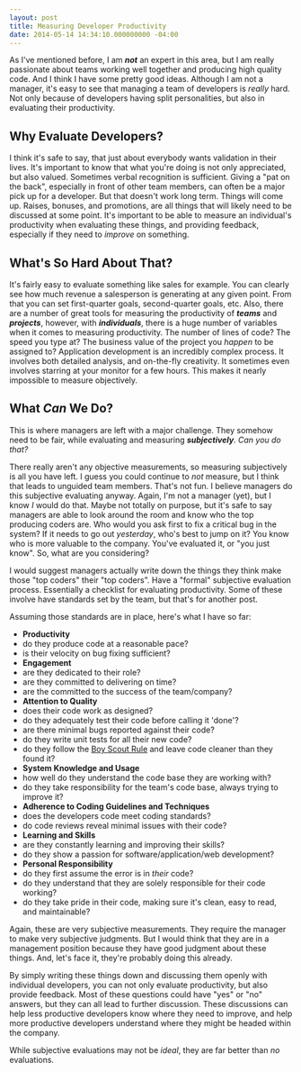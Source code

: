 ```yaml
---
layout: post
title: Measuring Developer Productivity
date: 2014-05-14 14:34:10.000000000 -04:00
---
```

As I've mentioned before, I am ***not*** an expert in this area, but I am really passionate about teams working well together and producing high quality code. And I think I have some pretty good ideas. Although I am not a manager, it's easy to see that managing a team of developers is *really* hard. Not only because of developers having split personalities, but also in evaluating their productivity.


## Why Evaluate Developers?
I think it's safe to say, that just about everybody wants validation in their lives. It's important to know that what you're doing is not only appreciated, but also valued. Sometimes verbal recognition is sufficient. Giving a "pat on the back", especially in front of other team members, can often be a major pick up for a developer. But that doesn't work long term. Things will come up. Raises, bonuses, and promotions, are all things that will likely need to be discussed at some point. It's important to be able to measure an individual's productivity when evaluating these things, and providing feedback, especially if they need to *improve* on something.


## What's So Hard About That?
It's fairly easy to evaluate something like sales for example. You can clearly see how much revenue a salesperson is generating at any given point. From that you can set first-quarter goals, second-quarter goals, etc. Also, there are a number of great tools for measuring the productivity of ***teams*** and ***projects***, however, with ***individuals***, there is a huge number of variables when it comes to measuring productivity. The number of lines of code? The speed you type at? The business value of the project you *happen* to be assigned to? Application development is an incredibly complex process. It involves both detailed analysis, and on-the-fly creativity. It sometimes even involves starring at your monitor for a few hours. This makes it nearly impossible to measure objectively.


## What *Can* We Do?
This is where managers are left with a major challenge. They somehow need to be fair, while evaluating and measuring ***subjectively***. *Can you do that?*

There really aren't any objective measurements, so measuring subjectively is all you have left. I guess you could continue to *not* measure, but I think that leads to unguided team members. That's not fun. I believe managers do this subjective evaluating anyway. Again, I'm not a manager (yet), but I know *I* would do that. Maybe not totally on purpose, but it's safe to say managers are able to look around the room and know who the top producing coders are. Who would you ask first to fix a critical bug in the system? If it needs to go out *yesterday*, who's best to jump on it? You know who is more valuable to the company. You've evaluated it, or "you just know". So, what are you considering?

I would suggest managers actually write down the things they think make those "top coders" their "top coders". Have a "formal" subjective evaluation process. Essentially a checklist for evaluating productivity. Some of these involve have standards set by the team, but that's for another post.

Assuming those standards are in place, here's what I have so far:

- **Productivity**
 - do they produce code at a reasonable pace?
 - is their velocity on bug fixing sufficient?
- **Engagement**
 - are they dedicated to their role?
 - are they committed to delivering on time?
 - are the committed to the success of the team/company?
- **Attention to Quality**
 - does their code work as designed?
 - do they adequately test their code before calling it 'done'?
 - are there minimal bugs reported against their code?
 - do they write unit tests for all their new code?
 - do they follow the [Boy Scout Rule](http://programmer.97things.oreilly.com/wiki/index.php/The_Boy_Scout_Rule"target="_blank) and leave code cleaner than they found it?
- **System Knowledge and Usage**
 - how well do they understand the code base they are working with?
 - do they take responsibility for the team's code base, always trying to improve it?
- **Adherence to Coding Guidelines and Techniques**
 - does the developers code meet coding standards?
 - do code reviews reveal minimal issues with their code?
- **Learning and Skills**
 - are they constantly learning and improving their skills?
 - do they show a passion for software/application/web development?
- **Personal Responsibility**
 - do they first assume the error is in *their* code?
 - do they understand that they are solely responsible for their code working?
 - do they take pride in their code, making sure it's clean, easy to read, and maintainable?

Again, these are very subjective measurements. They require the manager to make very subjective judgments. But I would think that they are in a management position because they have good judgment about these things. And, let's face it, they're probably doing this already.

By simply writing these things down and discussing them openly with individual developers, you can not only evaluate productivity, but also provide feedback. Most of these questions could have "yes" or "no" answers, but they can all lead to further discussion. These discussions can help less productive developers know where they need to improve, and help more productive developers understand where they might be headed within the company.

While subjective evaluations may not be *ideal*, they are far better than *no* evaluations.
